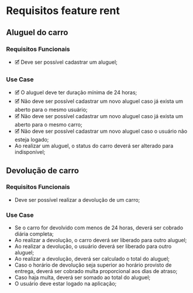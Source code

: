 # Requisitos feature rent

## Aluguel do carro

### Requisitos Funcionais
- 🗹 Deve ser possível cadastrar um aluguel;

### Use Case
- 🗹 O aluguel deve ter duração mínima de 24 horas;
- 🗹 Não deve ser possível cadastrar um novo aluguel caso já exista um aberto para o mesmo usuário;
- 🗹 Não deve ser possível cadastrar um novo aluguel caso já exista um aberto para o mesmo carro;
- 🗹 Não deve ser possível cadastrar um novo aluguel caso o usuário não esteja logado;
- Ao realizar um aluguel, o status do carro deverá ser alterado para indisponível;

## Devolução de carro

### Requisitos Funcionais
- Deve ser possível realizar a devolução de um carro;

### Use Case
- Se o carro for devolvido com menos de 24 horas, deverá ser cobrado diária completa;
- Ao realizar a devolução, o carro deverá ser liberado para outro aluguel;
- Ao realizar a devolução, o usuário deverá ser liberado para outro aluguel;
- Ao realizar a devolução, deverá ser calculado o total do aluguel;
- Caso o horário de devolução seja superior ao horário provisto de entrega, deverá ser cobrado multa proporcional aos dias de atraso;
- Caso haja multa, deverá ser somado ao total do aluguel;
- O usuário deve estar logado na aplicação;